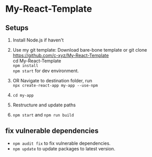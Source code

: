 # My-React-Template

## Setups

1. Install Node.js if haven't

2. Use my git template:
   Download bare-bone template or git clone https://github.com/c-xyz/My-React-Template  
   cd My-React-Template  
   `npm install`  
   `npm start` for dev environment.

3. OR Navigate to destination folder, run  
   `npx create-react-app my-app --use-npm`
4. `cd my-app`
5. Restructure and update paths
6. `npm start` and `npm run build`

## fix vulnerable dependencies

- `npm audit fix` to fix vulnerable dependencies.
- `npm update` to update packages to latest version.
